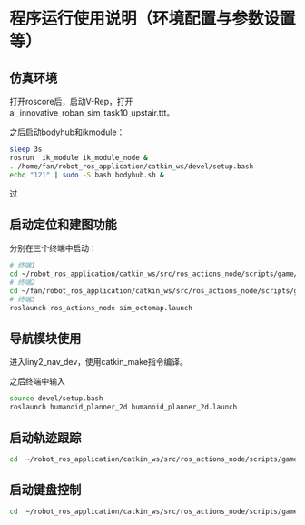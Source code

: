 # 程序运行使用说明（环境配置与参数设置等）

## 仿真环境

打开roscore后，启动V-Rep，打开ai_innovative_roban_sim_task10_upstair.ttt。

之后启动bodyhub和ikmodule：

```Bash
sleep 3s
rosrun  ik_module ik_module_node &
. /home/fan/robot_ros_application/catkin_ws/devel/setup.bash
echo "121" | sudo -S bash bodyhub.sh &
```
过

## 启动定位和建图功能

分别在三个终端中启动：

```Bash
# 终端1
cd ~/robot_ros_application/catkin_ws/src/ros_actions_node/scripts/game/2022/normal_sim_game/ai_innovative_roban_sim/scripts && python3 ./sim_image_convert_slam_form.py
# 终端2
cd ~/fan/robot_ros_application/catkin_ws/src/ros_actions_node/scripts/game/2022/normal_sim_game/ai_innovative_roban_sim/scripts && python3 ./sim_pr_convert_pose.py 
# 终端3
roslaunch ros_actions_node sim_octomap.launch
```

## 导航模块使用

进入liny2_nav_dev，使用catkin_make指令编译。

之后终端中输入

```Bash
source devel/setup.bash
roslaunch humanoid_planner_2d humanoid_planner_2d.launch 
```

## 启动轨迹跟踪

```Bash
cd  ~/robot_ros_application/catkin_ws/src/ros_actions_node/scripts/game/2022/caai_roban_challenge/path_track && python3 Task_path_tracking.py 
```

## 启动键盘控制

```Bash
cd  ~/robot_ros_application/catkin_ws/src/ros_actions_node/scripts/game/2022/caai_roban_challenge/path_track && python3 key_ctrl.py 
```